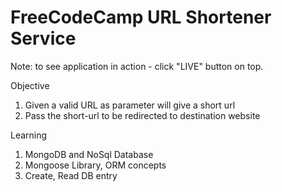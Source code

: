FreeCodeCamp URL Shortener Service
==================================
Note: to see application in action - click "LIVE" button on top.

Objective 
1) Given a valid URL as parameter will give a short url 
2) Pass the short-url to be redirected to destination website

Learning
1) MongoDB and NoSql Database 
2) Mongoose Library, ORM concepts
3) Create, Read DB entry